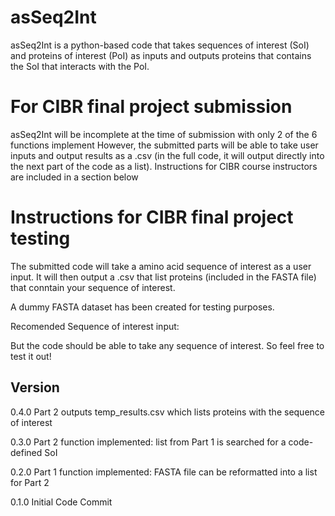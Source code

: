 # asSeq2Int

asSeq2Int is a python-based code that takes sequences of interest (SoI) and proteins of interest (PoI) as inputs and outputs proteins that contains the SoI that interacts with the PoI.

# For CIBR final project submission
asSeq2Int will be incomplete at the time of submission with only 2 of the 6 functions implement
However, the submitted parts will be able to take user inputs and output results as a .csv (in the full code, it will output directly into the next part of the code as a list).
Instructions for CIBR course instructors are included in a section below

# Instructions for CIBR final project testing
The submitted code will take a amino acid sequence of interest as a user input.
It will then output a .csv that list proteins (included in the FASTA file) that conntain your sequence of interest.

A dummy FASTA dataset has been created for testing purposes.

Recomended Sequence of interest input:
<TO BE ADDED>

But the code should be able to take any sequence of interest. So feel free to test it out!

## Version

0.4.0 Part 2 outputs temp_results.csv which lists proteins with the sequence of interest

0.3.0 Part 2 function implemented: list from Part 1 is searched for a code-defined SoI

0.2.0 Part 1 function implemented: FASTA file can be reformatted into a list for Part 2 

0.1.0 Initial Code Commit
